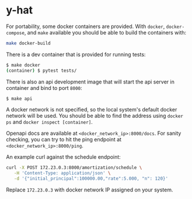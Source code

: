 # y-hat

For portability, some docker containers are provided.  With `docker`,
`docker-compose`, and `make` available you should be able to build the
containers with:

``` bash
make docker-build
```

There is a dev container that is provided for running tests:

``` bash
$ make docker
(container) $ pytest tests/
```


There is also an api development image that will start the api server in
container and bind to port `8000`:

``` bash
$ make api
```

A docker network is not specified, so the local system's default docker network
will be used.  You should be able to find the address using `docker ps` and
`docker inspect [container]`.

Openapi docs are available at `<docker_network_ip>:8000/docs`.  For sanity
checking, you can try to hit the ping endpoint at
`<docker_network_ip>:8000/ping`.


An example curl against the schedule endpoint:

``` bash
curl -X POST 172.23.0.3:8000/amortization/schedule \
   -H 'Content-Type: application/json' \
   -d '{"initial_principal":100000.00,"rate":5.000, "n": 120}'
```

Replace `172.23.0.3` with docker network IP assigned on your system.
